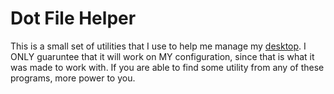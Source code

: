 # Dot File Helper
This is a small set of utilities that I use to help me manage my [desktop](https://github.com/ircurry/cfg).
I ONLY guaruntee that it will work on MY configuration, since that is what it was made to work with.
If you are able to find some utility from any of these programs, more power to you.
